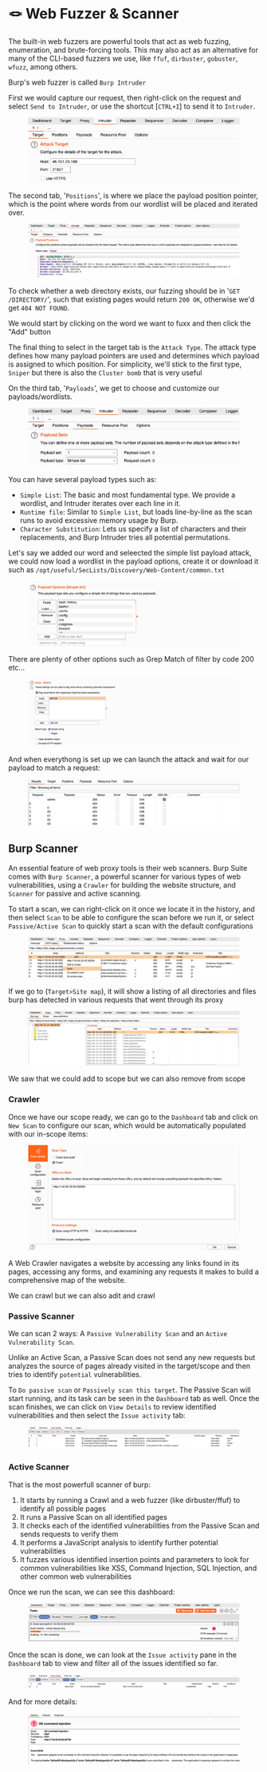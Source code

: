 # 🪢 Web Fuzzer & Scanner

The built-in web fuzzers are powerful tools that act as web fuzzing, enumeration, and brute-forcing tools. This may also act as an alternative for many of the CLI-based fuzzers we use, like `ffuf`, `dirbuster`, `gobuster`, `wfuzz`, among others.

Burp's web fuzzer is called `Burp Intruder`

First we would capture our request, then right-click on the request and select `Send to Intruder`, or use the shortcut \[`CTRL+I`] to send it to `Intruder`.

<figure><img src="../../../.gitbook/assets/image (1266).png" alt=""><figcaption></figcaption></figure>

The second tab, '`Positions`', is where we place the payload position pointer, which is the point where words from our wordlist will be placed and iterated over.

<figure><img src="../../../.gitbook/assets/image (1267).png" alt=""><figcaption></figcaption></figure>

To check whether a web directory exists, our fuzzing should be in '`GET /DIRECTORY/`', such that existing pages would return `200 OK`, otherwise we'd get `404 NOT FOUND`.

We would start by clicking on the word we want to fuxx and then click the "Add" button

The final thing to select in the target tab is the `Attack Type`. The attack type defines how many payload pointers are used and determines which payload is assigned to which position. For simplicity, we'll stick to the first type, `Sniper` but there is also the `Cluster bomb` that is very useful

On the third tab, '`Payloads`', we get to choose and customize our payloads/wordlists.

<figure><img src="../../../.gitbook/assets/image (1268).png" alt=""><figcaption></figcaption></figure>

You can have several payload types such as:

* `Simple List`: The basic and most fundamental type. We provide a wordlist, and Intruder iterates over each line in it.
* `Runtime file`: Similar to `Simple List`, but loads line-by-line as the scan runs to avoid excessive memory usage by Burp.
* `Character Substitution`: Lets us specify a list of characters and their replacements, and Burp Intruder tries all potential permutations.

Let's say we added our word and seleected the simple list payload attack, we could now load a wordlist in the payload options, create it or download it such as `/opt/useful/SecLists/Discovery/Web-Content/common.txt`

<figure><img src="../../../.gitbook/assets/image (1269).png" alt=""><figcaption></figcaption></figure>

There are plenty of other options such as Grep Match of filter by code 200 etc...

<figure><img src="../../../.gitbook/assets/image (1270).png" alt=""><figcaption></figcaption></figure>

And when everythong is set up we can launch the attack and wait for our payload to match a request:

<figure><img src="../../../.gitbook/assets/image (1271).png" alt=""><figcaption></figcaption></figure>

## Burp Scanner

An essential feature of web proxy tools is their web scanners. Burp Suite comes with `Burp Scanner`, a powerful scanner for various types of web vulnerabilities, using a `Crawler` for building the website structure, and `Scanner` for passive and active scanning.

To start a scan, we can right-click on it once we locate it in the history, and then select `Scan` to be able to configure the scan before we run it, or select `Passive/Active Scan` to quickly start a scan with the default configurations

<figure><img src="../../../.gitbook/assets/image (1) (1).png" alt=""><figcaption></figcaption></figure>

If we go to (`Target>Site map`), it will show a listing of all directories and files burp has detected in various requests that went through its proxy

<figure><img src="../../../.gitbook/assets/image (2) (1).png" alt=""><figcaption></figcaption></figure>

We saw that we could add to scope but we can also remove from scope

### Crawler

Once we have our scope ready, we can go to the `Dashboard` tab and click on `New Scan` to configure our scan, which would be automatically populated with our in-scope items:

<figure><img src="../../../.gitbook/assets/image (3) (1).png" alt=""><figcaption></figcaption></figure>

A Web Crawler navigates a website by accessing any links found in its pages, accessing any forms, and examining any requests it makes to build a comprehensive map of the website.

We can crawl but we can also adit and crawl

### Passive Scanner

We can scan 2 ways: A `Passive Vulnerability Scan` and an `Active Vulnerability Scan`.

Unlike an Active Scan, a Passive Scan does not send any new requests but analyzes the source of pages already visited in the target/scope and then tries to identify `potential` vulnerabilities.

To `Do passive scan` or `Passively scan this target`. The Passive Scan will start running, and its task can be seen in the `Dashboard` tab as well. Once the scan finishes, we can click on `View Details` to review identified vulnerabilities and then select the `Issue activity` tab:

<figure><img src="../../../.gitbook/assets/image (4).png" alt=""><figcaption></figcaption></figure>

### Active Scanner

That is the most powerfull scanner of burp:

1. It starts by running a Crawl and a web fuzzer (like dirbuster/ffuf) to identify all possible pages
2. It runs a Passive Scan on all identified pages
3. It checks each of the identified vulnerabilities from the Passive Scan and sends requests to verify them
4. It performs a JavaScript analysis to identify further potential vulnerabilities
5. It fuzzes various identified insertion points and parameters to look for common vulnerabilities like XSS, Command Injection, SQL Injection, and other common web vulnerabilities

Once we run the scan, we can see this dashboard:

<figure><img src="../../../.gitbook/assets/image (5).png" alt=""><figcaption></figcaption></figure>

Once the scan is done, we can look at the `Issue activity` pane in the `Dashboard` tab to view and filter all of the issues identified so far.

<figure><img src="../../../.gitbook/assets/image (6).png" alt=""><figcaption></figcaption></figure>

And for more details:

<figure><img src="../../../.gitbook/assets/image (7).png" alt=""><figcaption></figcaption></figure>
